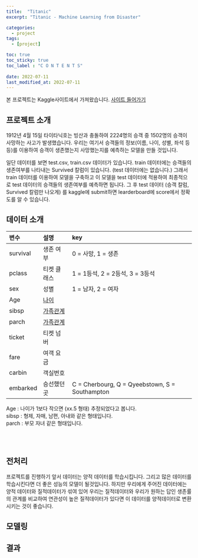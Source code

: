 ```yaml
---
title:  "Titanic"
excerpt: "Titanic - Machine Learning from Disaster"

categories:
  - project
tags:
  - [project]

toc: true
toc_sticky: true
toc_label : "C O N T E N T S"
 
date: 2022-07-11
last_modified_at: 2022-07-11
---  
```


본 프로젝트는 Kaggle사이트에서 가져왔습니다. [사이트 들어가기](https://www.kaggle.com/competitions/titanic)  

## 프로젝트 소개  

1912년 4월 15일 타이타닉호는 빙산과 충돌하여 2224명의 승객 중 1502명의 승객이 사망하는 사고가 발생했습니다. 우리는 여기서 승객들의 정보(이름, 나이, 성별, 좌석 등등)를 이용하여 승객이 생존했는지 사망했는지를 예측하는 모델을 만들 것입니다.  

일단 데이터를 보면 test.csv, train.csv 데이터가 있습니다. train 데이터에는 승객들의 생존여부를 나타내는 Survived 칼럼이 있습니다. (test 데이터에는 없습니다.) 그래서 train 데이터를 이용하여 모델을 구축하고 이 모델을 test 데이터에 적용하여 최종적으로 test 데이터의 승객들의 생존여부를 예측하면 됩니다. 그 후 test 데이터 (승객 칼럼, Survived 칼럼만 나오게) 를 kaggle에 submit하면 learderboard에 score에서 정확도를 알 수 있습니다.  

## 데이터 소개  

|변수|설명|key|  
|:---|:---|:---|  
|survival|생존 여부|0 = 사망, 1 = 생존|  
|pclass|티켓 클래스|1 = 1등석, 2 = 2등석, 3 = 3등석|  
|sex|성별|1 = 남자, 2 = 여자|  
|Age|<u>나이</u>||  
|sibsp|<u>가족관계</u>||  
|parch|<u>가족관계</u>||  
|ticket|티켓 넘버||  
|fare|여객 요금||  
|carbin|객실번호||  
|embarked|승선했던 곳|C = Cherbourg, Q = Qyeebstown, S = Southampton|  

Age : 나이가 1보다 작으면 (xx.5 형태) 추정되었다고 봅니다.  
sibsp : 형제, 자매, 남편, 아내와 같은 형태입니다.  
parch : 부모 자녀 같은 형태입니다.  

<br/><br/>

## 전처리
프로젝트를 진행하기 앞서 데이터는 양적 데이터를 학습시킵니다. 그리고 많은 데이터를 학습시킨다면 더 좋은 성능의 모델이 될것입니다. 하지만 우리에게 주어진 데이터에는 양적 데이터와 질적데이터가 섞여 있어 우리는 질적데이터와 우리가 원하는 답인 생존률의 관계를 비교하여 연관성이 높은 질적데이터가 있다면 이 데이터를 양적데이터로 변환시키는 것이 좋습니다.  

## 모델링

## 결과